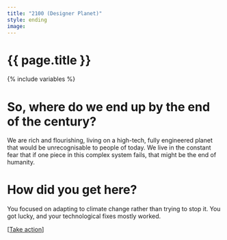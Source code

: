 ```yaml
---
title: "2100 (Designer Planet)"
style: ending
image:  
---
```


<h1>{{ page.title }}</h1>

{% include variables %}

# So, where do we end up by the end of the century?

We are rich and flourishing, living on a high-tech, fully engineered planet that would be unrecognisable to people of today. We live in the constant fear that if one piece in this complex system fails, that might be the end of humanity.

# How did you get here?

You focused on adapting to climate change rather than trying to stop it. You got lucky, and your technological fixes mostly worked.

[[Take action](#2d51dmb)]
